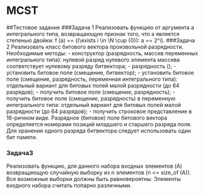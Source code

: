 # MCST

##Тестовое задание
###Задача 1
    Реализовать функцию от аргумента a интегрального типа, возвращающую
признак того, что a является степенью двойки:
    f (a) == ((\exists i \in \N \cup {0}): a == 2^i).
###Задача 2
    Реализовать класс битового вектора произвольной разрядности. Необходимые
методы:
    - конструктор (разрядность, массив переменных интегрального типа):
нулевой разряд нулевого элемента массива соответствует нулевому разряду
битвектора;
    - разрядность ();
    - установить битовое поле (смещение, битвектор);
    - установить битовое поле (смещение, разрядность, переменная
интегрального типа): отдельный вариант для битовых полей малой разрядности
(до 64 разрядов);
    - получить битовое поле (смещение, разрядность);
    - получить битовое поле (смещение, разрядность) в переменную
интегрального типа: отдельный вариант для битовых полей малой разрядности
(до 64 разрядов);
    - получить строковое представление в 16-ричном виде.
    Разрядное (битовое) поле битового вектора определяется номерами позиций
младшего и старшего разряда поля.
    Для хранения одного разряда битвектора следует использовать один бит
памяти.

### Задача3
Реализовать функцию, для данного набора входных элементов (A)
возвращающую случайную выборку из n элементов (n <= size_of (A)). Все
возможные выборки должны быть равновероятны. Элементы входного набора
считать попарно различными.
